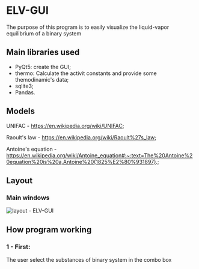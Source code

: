 ﻿# ELV-GUI

The purpose of this program is to easily visualize the liquid-vapor equilibrium of a binary system 

## Main libraries used

- PyQt5: create the GUI;
- thermo: Calculate the activit constants and provide some themodinamic's data;
- sqlite3;
- Pandas.

## Models

UNIFAC - https://en.wikipedia.org/wiki/UNIFAC;

Raoult's law - https://en.wikipedia.org/wiki/Raoult%27s_law;

Antoine's equation - https://en.wikipedia.org/wiki/Antoine_equation#:~:text=The%20Antoine%20equation%20is%20a,Antoine%20(1825%E2%80%931897).;

## Layout
### Main windows
![layout - ELV-GUI](https://github.com/dcbarros1/ELV-GUI/blob/master/Img/Layout.PNG)

## How program working

### 1 - First:
The user select the substances of binary system in the combo box

